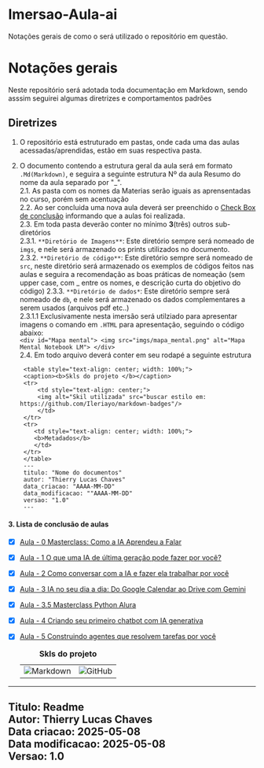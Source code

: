 # Imersao-Aula-ai
Notações gerais de como o será utilizado o repositório em questão. 
# Notações gerais 

Neste repositório será adotada toda documentação em Markdown, sendo asssim seguirei algumas diretrizes e comportamentos padrões

## Diretrizes
1. O repositório está estruturado em pastas, onde cada uma das aulas acessadas/aprendidas, estão em suas respectiva pasta. 
2. O documento contendo a estrutura geral da aula será em formato `.Md(Markdown)`, e seguira a seguinte estrutura Nº da aula Resumo do nome da aula separado por "_".  
    2.1. As pasta com os nomes da Materias serão iguais as aprensentadas no curso, porém sem acentuação  
    2.2. Ao ser concluida uma nova aula deverá ser preenchido o [Check Box de conclusão](#3-lista-de-conclusão-de-aulas) informando que a aulas foi realizada.  
    2.3. Em toda pasta deverão conter no mínimo **3**(três) outros sub-diretórios  
            2.3.1. `**Diretório de Imagens**`: Este diretório sempre será nomeado de `imgs`, e nele será armazenado os prints utilizados no documento.   
            2.3.2. `**Diretório de código**`:  Este diretório sempre será nomeado de `src`, neste diretório será armazenado os exemplos de códigos feitos nas aulas e seguira a recomendação as boas práticas de  nomeação (sem upper case, com _ entre os nomes, e descrição curta do objetivo do código) 
            2.3.3. `**Diretório de dados*`: Este diretório sempre será nomeado de `db`, e nele será armazenado os dados complementares a serem usados (arquivos pdf etc..)  
                2.3.1.1 Exclusivamente nesta imersão será utilziado para apresentar imagens o comando em  `.HTML` para apresentação, seguindo o código abaixo:  
            ```<div id="Mapa mental">
            <img src="imgs/mapa_mental.png" alt="Mapa Mental Notebook LM">
            </div>
            ```   
    2.4. Em todo arquivo deverá conter em seu rodapé a seguinte estrutura  

   ```
    <table style="text-align: center; width: 100%;"> 
    <caption><b>Skls do projeto </b></caption>
    <tr>
        <td style="text-align: center;">
        <img alt="Skil utilizada" src="buscar estilo em: https://github.com/Ileriayo/markdown-badges"/>
        </td>
    </tr>
    <tr> 
       <td style="text-align: center; width: 100%;">
       <b>Metadados</b>
       </td>
    </tr>
    </table>
    ---
    titulo: "Nome do documentos"
    autor: "Thierry Lucas Chaves"
    data_criacao: "AAAA-MM-DD"
    data_modificacao: ""AAAA-MM-DD"
    versao: "1.0"
    ---

    ```


#### 3. Lista de conclusão de aulas
- [X] [Aula - 0 Masterclass: Como a IA Aprendeu a Falar](aula_0_como-a-ia-aprendeu-a-falar/aula_0_como-a-ia-aprendeu-a-falar.md)
- [X] [Aula - 1 O que uma IA de última geração pode fazer por você?](aula_1_ia-de-ultima-geracao/aula_1_ia-de-ultima-geracao.md)
- [X] [Aula - 2 Como conversar com a IA e fazer ela trabalhar por você](aula_2_como-conversar-com-a-ia/aula_2_como-conversar-com-a-ia.md)
- [X] [Aula - 3 IA no seu dia a dia: Do Google Calendar ao Drive com Gemini](aula_3_ia-no-dia-a-dia-com-gemini/aula_3_ia-no-dia-a-dia-com-gemini.md)
- [X] [Aula - 3.5 Masterclass Python Alura ](aula_3_5_MasterClass_python/Aula_3_5_Masterclass_python.ipynb)
- [X] [Aula - 4 Criando seu primeiro chatbot com IA generativa](aula_4_primeiro-chatbot-com-ia/aula_4_primeiro-chatbot-com-ia.md)
- [X] [Aula - 5 Construindo agentes que resolvem tarefas por você](aula_5_agentes-que-resolvem-tarefas/aula_5_agentes-que-resolvem-tarefas.md)


    <table style="text-align: center; width: 100%;"> 
    <caption><b>Skls do projeto </b></caption>
    <tr>
        <td style="text-align: center;">
        <img alt="Markdown" src="https://img.shields.io/badge/markdown-%23000000.svg?style=for-the-badge&logo=markdown&logoColor=white"/>
        </td>
        <td style="text-align: left;">
        <img alt="GitHub" src="https://img.shields.io/badge/github-%23121011.svg?style=for-the-badge&logo=github&logoColor=white"/>
        </td>
    <tr> 
    </table>
---
Titulo: Readme  
Autor: Thierry Lucas Chaves  
Data criacao: 2025-05-08  
Data modificacao: 2025-05-08  
Versao: 1.0  
---
